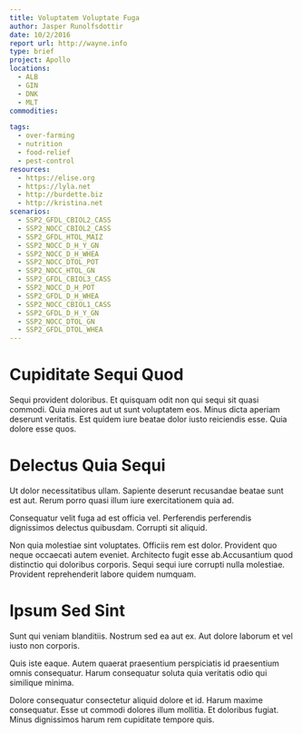 ```yaml
---
title: Voluptatem Voluptate Fuga
author: Jasper Runolfsdottir
date: 10/2/2016
report url: http://wayne.info
type: brief
project: Apollo
locations:
  - ALB
  - GIN
  - DNK
  - MLT
commodities:

tags:
  - over-farming
  - nutrition
  - food-relief
  - pest-control
resources:
  - https://elise.org
  - https://lyla.net
  - http://burdette.biz
  - http://kristina.net
scenarios:
  - SSP2_GFDL_CBIOL2_CASS
  - SSP2_NOCC_CBIOL2_CASS
  - SSP2_GFDL_HTOL_MAIZ
  - SSP2_NOCC_D_H_Y_GN
  - SSP2_NOCC_D_H_WHEA
  - SSP2_NOCC_DTOL_POT
  - SSP2_NOCC_HTOL_GN
  - SSP2_GFDL_CBIOL3_CASS
  - SSP2_NOCC_D_H_POT
  - SSP2_GFDL_D_H_WHEA
  - SSP2_NOCC_CBIOL1_CASS
  - SSP2_GFDL_D_H_Y_GN
  - SSP2_NOCC_DTOL_GN
  - SSP2_GFDL_DTOL_WHEA
---
```

# Cupiditate Sequi Quod
Sequi provident doloribus. Et quisquam odit non qui sequi sit quasi commodi. Quia maiores aut ut sunt voluptatem eos. Minus dicta aperiam deserunt veritatis. Est quidem iure beatae dolor iusto reiciendis esse. Quia dolore esse quos.

# Delectus Quia Sequi
Ut dolor necessitatibus ullam. Sapiente deserunt recusandae beatae sunt est aut. Rerum porro quasi illum iure exercitationem quia ad.
 Consequatur velit fuga ad est officia vel. Perferendis perferendis dignissimos delectus quibusdam. Corrupti sit aliquid.
 Non quia molestiae sint voluptates. Officiis rem est dolor. Provident quo neque occaecati autem eveniet. Architecto fugit esse ab.Accusantium quod distinctio qui doloribus corporis. Sequi sequi iure corrupti nulla molestiae. Provident reprehenderit labore quidem numquam.

# Ipsum Sed Sint
Sunt qui veniam blanditiis. Nostrum sed ea aut ex. Aut dolore laborum et vel iusto non corporis.
 Quis iste eaque. Autem quaerat praesentium perspiciatis id praesentium omnis consequatur. Harum consequatur soluta quia veritatis odio qui similique minima.
 Dolore consequatur consectetur aliquid dolore et id. Harum maxime consequatur. Esse ut commodi dolores illum mollitia. Et doloribus fugiat. Minus dignissimos harum rem cupiditate tempore quis.
